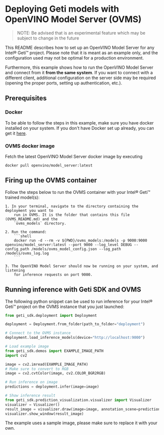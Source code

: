 # Deploying Geti models with OpenVINO Model Server (OVMS)
> NOTE: Be advised that is an experimental feature which may be subject to change in
> the future

This README describes how to set up an OpenVINO Model Server for any Intel® Geti™
project. Please note that it is meant as an example only, and the configuration used
may not be optimal for a production environment.

Furthermore, this example shows how to run the OpenVINO Model Server and connect from it
**from the same system**. If you want to connect with a different client, additional
configuration on the server side may be required (opening the proper ports,
setting up authentication, etc.).

## Prerequisites
### Docker
To be able to follow the steps in this example, make sure you have docker installed on
your system. If you don't have Docker set up already, you can get it
[here](https://docs.docker.com/get-docker/).

### OVMS docker image
Fetch the latest OpenVINO Model Server docker image by executing
```shell
docker pull openvino/model_server:latest
```

## Firing up the OVMS container
Follow the steps below to run the OVMS container with your Intel® Geti™ trained
model(s):

    1. In your terminal, navigate to the directory containing the deployment you want to
        run in OVMS. It is the folder that contains this file (OVMS_README.md) and the
        `ovms_models` directory.

    2. Run the command:
        ```shell
        docker run -d --rm -v ${PWD}/ovms_models:/models -p 9000:9000 openvino/model_server:latest --port 9000 --log_level DEBUG --config_path /models/ovms_model_config.json --log_path /models/ovms_log.log
        ```

    3. The OpenVINO Model Server should now be running on your system, and listening
        for inference requests on port 9000.

## Running inference with Geti SDK and OVMS
The following python snippet can be used to run inference for your Intel® Geti™ project
on the OVMS instance that you just launched:
```python
from geti_sdk.deployment import Deployment

deployment = Deployment.from_folder(path_to_folder="deployment")

# Connect to the OVMS instance
deployment.load_inference_models(device="http://localhost:9000")

# Load example image
from geti_sdk.demos import EXAMPLE_IMAGE_PATH
import cv2

image = cv2.imread(EXAMPLE_IMAGE_PATH)
# Make sure to convert to RGB
image = cv2.cvtColor(image, cv2.COLOR_BGR2RGB)

# Run inference on image
predictions = deployment.infer(image=image)

# Show inference result
from geti_sdk.prediction_visualization.visualizer import Visualizer
visualizer = Visualizer()
result_image = visualizer.draw(image=image, annotation_scene=predictions)
visualizer.show_window(result_image)
```

The example uses a sample image, please make sure to replace it with your own.
